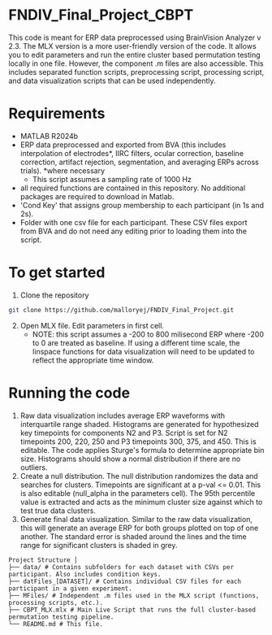 # FNDIV_Final_Project_CBPT

This code is meant for ERP data preprocessed using BrainVision Analyzer v 2.3. The MLX version is a more user-friendly version of the code. It allows you to edit parameters and run the entire cluster based permutation testing locally in one file. However, the component .m files are also accessible. This includes separated function scripts, preprocessing script, processing script, and data visualization scripts that can be used independently.

# Requirements
- MATLAB R2024b
- ERP data preprocessed and exported from BVA (this includes interpolation of electrodes*, IIRC filters, ocular correction, baseline correction, artifact rejection, segmentation, and averaging ERPs across trials). *where necessary
	- This script assumes a sampling rate of 1000 Hz
- all required functions are contained in this repository. No additional packages are required to download in Matlab.
- 'Cond Key' that assigns group membership to each participant (in 1s and 2s).
- Folder with one csv file for each participant. These CSV files export from BVA and do not need any editing prior to loading them into the script.

# To get started
1. Clone the repository
``` bash
git clone https://github.com/malloryej/FNDIV_Final_Project.git
```

2. Open MLX file. Edit parameters in first cell.
	- NOTE: this script assumes a -200 to 800 milisecond ERP where -200 to 0 are treated as baseline. If using a different time scale, the linspace functions for data visualization will need to be updated to reflect the appropriate time window.

# Running the code
1. Raw data visualization includes average ERP waveforms with interquartile range shaded. Histograms are generated for hypothesized key timepoints for components N2 and P3. Script is set for N2 timepoints 200, 220, 250 and P3 timepoints 300, 375, and 450. This is editable. The code applies Sturge's formula to determine appropriate bin size. Histograms should show a normal distribution if there are no outliers.
2. Create a null distribution. The null distribution randomizes the data and searches for clusters. Timepoints are significant at a p-val <= 0.01. This is also editable (null_alpha in the parameters cell). The 95th percentile value is extracted and acts as the minimum cluster size against which to test true data clusters.
3. Generate final data visualization. Similar to the raw data visualization, this will generate an average ERP for both groups plotted on top of one another. The standard error is shaded around the lines and the time range for significant clusters is shaded in grey.

``` text
Project Structure │ 
├── data/ # Contains subfolders for each dataset with CSVs per participant. Also includes condition keys. 
├── datFiles_[DATASET]/ # Contains individual CSV files for each participant in a given experiment. 
├── MFiles/ # Independent .m files used in the MLX script (functions, processing scripts, etc.). 
├── CBPT_MLX.mlx # Main Live Script that runs the full cluster-based permutation testing pipeline. 
└── README.md # This file.
```